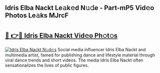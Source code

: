 ## Idris Elba Nackt Le𝚊k𝚎d N𝚞𝚍e - Part-mP5 Vid𝚎o Photos Le𝚊ks MJrcF

# <h2><a href="http://fb71atj.evod.top/?m=Idris+Elba+Nackt">🔗 👉🔴 Idris Elba Nackt Vid𝚎o Ph𝚘t𝚘s</a></h2>

[![Idris Elba Nackt N𝚞d𝚎s](https://i.imgur.com/8V9OHl7.gif)](http://fb71atj.evod.top/?m=Idris+Elba+Nackt)
Social media influencer Idris Elba Nackt and multimedia artist, famed for publishing dance and lifestyle material through viral dance trends and short videos. The media Idris Elba Nackt often sensationalizes the lives of public figures. 
